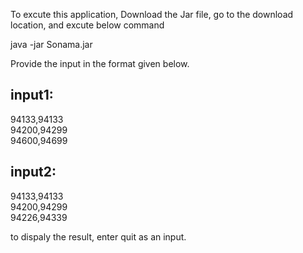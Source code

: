 To excute this application, Download the Jar file, go to the download location, and excute below command         

java -jar Sonama.jar<br/> 

Provide the input in the format given below. 

input1:    
-------    
94133,94133<br/> 
94200,94299<br/> 
94600,94699<br/> 

input2:    
-------    
94133,94133<br/> 
94200,94299<br/> 
94226,94339<br/> 

to dispaly the result, enter quit as an input. 
